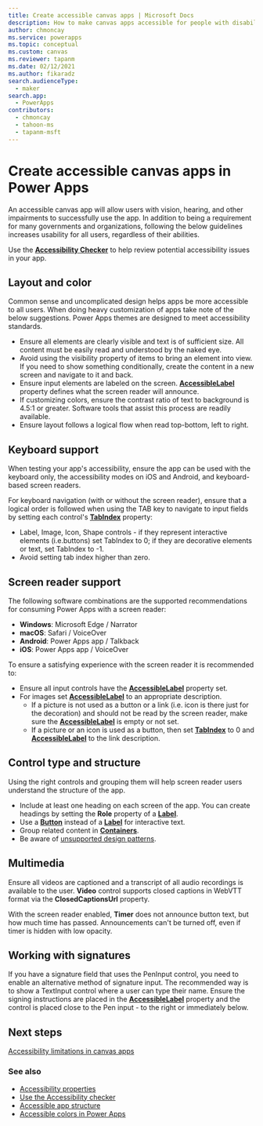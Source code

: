 ```yaml
---
title: Create accessible canvas apps | Microsoft Docs
description: How to make canvas apps accessible for people with disabilities
author: chmoncay
ms.service: powerapps
ms.topic: conceptual
ms.custom: canvas
ms.reviewer: tapanm
ms.date: 02/12/2021
ms.author: fikaradz
search.audienceType: 
  - maker
search.app: 
  - PowerApps
contributors:
  - chmoncay
  - tahoon-ms
  - tapanm-msft
---
```

# Create accessible canvas apps in Power Apps
An accessible canvas app will allow users with vision, hearing, and other impairments to successfully use the app.  In addition to being a requirement for many governments and organizations, following the below guidelines increases usability for all users, regardless of their abilities.

Use the **[Accessibility Checker](accessibility-checker.md)** to help review potential accessibility issues in your app. 

## Layout and color
Common sense and uncomplicated design helps apps be more accessible to all users.  When doing heavy customization of apps take note of the below suggestions. Power Apps themes are designed to meet accessibility standards.
- Ensure all elements are clearly visible and text is of sufficient size.  All content must be easily read and understood by the naked eye.
- Avoid using the visibility property of items to bring an element into view.  If you need to show something conditionally, create the content in a new screen and navigate to it and back.
- Ensure input elements are labeled on the screen. **[AccessibleLabel](controls/properties-accessibility.md)** property defines what the screen reader will announce.
- If customizing colors, ensure the contrast ratio of text to background is 4.5:1 or greater.  Software tools that assist this process are readily available.
- Ensure layout follows a logical flow when read top-bottom, left to right.

## Keyboard support
When testing your app's accessibility, ensure the app can be used with the keyboard only, the accessibility modes on iOS and Android, and keyboard-based screen readers.

For keyboard navigation (with or without the screen reader), ensure that a logical order is followed when using the TAB key to navigate to input fields by setting each control's **[TabIndex](controls/properties-accessibility.md)** property:
- Label, Image, Icon, Shape controls - if they represent interactive elements (i.e.buttons) set TabIndex to 0; if they are decorative elements or text, set TabIndex to -1.
- Avoid setting tab index higher than zero.

## Screen reader support
The following software combinations are the supported recommendations for consuming Power Apps with a screen reader:

- **Windows**: Microsoft Edge / Narrator
- **macOS**: Safari / VoiceOver
- **Android**: Power Apps app / Talkback
- **iOS**: Power Apps app / VoiceOver

To ensure a satisfying experience with the screen reader it is recommended to:

- Ensure all input controls have the **[AccessibleLabel](controls/properties-accessibility.md)** property set.
- For images set **[AccessibleLabel](controls/properties-accessibility.md)** to an appropriate description.
  - If a picture is not used as a button or a link (i.e. icon is there just for the decoration) and should not be read by the screen reader, make sure the **[AccessibleLabel](controls/properties-accessibility.md)** is empty or not set.
  - If a picture or an icon is used as a button, then set **[TabIndex](controls/properties-accessibility.md)** to 0 and **[AccessibleLabel](controls/properties-accessibility.md)** to the link description.

## Control type and structure
Using the right controls and grouping them will help screen reader users understand the structure of the app.

- Include at least one heading on each screen of the app. You can create headings by setting the **Role** property of a **[Label](controls/control-text-box.md)**.
- Use a **[Button](controls/control-button.md)** instead of a **[Label](controls/control-text-box.md)** for interactive text.
- Group related content in **[Containers](controls/control-container.md)**.
- Be aware of [unsupported design patterns](accessible-apps-limitations.md).

## Multimedia
Ensure all videos are captioned and a transcript of all audio recordings is available to the user.  **Video** control supports closed captions  in WebVTT format via the **ClosedCaptionsUrl** property.

With the screen reader enabled, **Timer** does not announce button text, but how much time has passed.  Announcements can't be turned off, even if timer is hidden with low opacity.

## Working with signatures
If you have a signature field that uses the PenInput control, you need to enable an alternative method of signature input.  The recommended way is to show a TextInput control where a user can type their name.  Ensure the signing instructions are placed in the **[AccessibleLabel](controls/properties-accessibility.md)** property and the control is placed close to the Pen input - to the right or immediately below.

## Next steps

[Accessibility limitations in canvas apps](accessible-apps-limitations.md)

### See also

- [Accessibility properties](controls/properties-accessibility.md)
- [Use the Accessibility checker](accessibility-checker.md)
- [Accessible app structure](accessible-apps-structure.md)
- [Accessible colors in Power Apps](accessible-apps-color.md)
